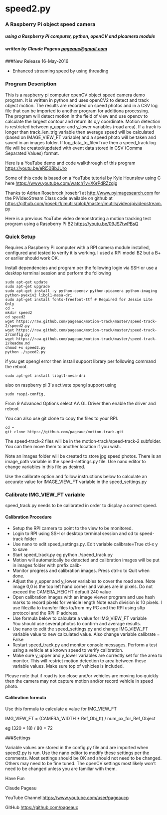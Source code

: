 #                          speed2.py

###               A Raspberry Pi object speed camera
##### using a Raspberry Pi computer, python, openCV and picamera module
#####          written by Claude Pageau pageauc@gmail.com

###New Release 16-May-2016
* Enhanced streaming speed by using threading

### Program Description
This is a raspberry pi computer openCV object speed camera demo program.
It is written in python and uses openCV2 to detect and track object motion.
The results are recorded on speed photos and in a CSV log file that can be
imported to another program for additiona processing.  
The program will detect motion in the field of view and use opencv to calculate
the largest contour and return its x,y coordinate. Motion detection is
restricted between y_upper and y_lower variables (road area).  If a track
is longer than track_len_trig variable then average speed will be 
calculated (based on IMAGE_VIEW_FT variable) and a speed photo will be
taken and saved in an images folder. If log_data_to_file=True then a
speed_track.log file will be created/updated with event data stored in
CSV (Comma Separated Values) format.
 
Here is a YouTube demo and code walkthrough of this program https://youtu.be/eRi50BbJUro
 
Some of this code is based on a YouTube tutorial by
Kyle Hounslow using C here https://www.youtube.com/watch?v=X6rPdRZzgjg

Thanks to Adrian Rosebrock jrosebr1 at http://www.pyimagesearch.com 
for the PiVideoStream Class code available on github at
https://github.com/jrosebr1/imutils/blob/master/imutils/video/pivideostream.py

Here is a previous YouTube video demonstrating a motion tracking test program
using a Raspberry Pi B2 https://youtu.be/09JS7twPBsQ

### Quick Setup

Requires a Raspberry Pi computer with a RPI camera module installed, configured
and tested to verify it is working. I used a RPI model B2 but a B+ or 
earlier should work OK.

Install dependencies and program per the following
login via SSH or use a desktop terminal session and perform the following

    sudo apt-get update
    sudo apt-get upgrade
    sudo apt-get install -y python-opencv python-picamera python-imaging python-pyexiv2 libgl1-mesa-dri
    sudo apt-get install fonts-freefont-ttf # Required for Jessie Lite Only
    cd ~
    mkdir speed2
    cd speed2
    wget https://raw.github.com/pageauc/motion-track/master/speed-track-2/speed2.py
    wget https://raw.github.com/pageauc/motion-track/master/speed-track-2/config.py
    wget https://raw.github.com/pageauc/motion-track/master/speed-track-2/Readme.md
    chmod +x speed2.py
    python ./speed2.py

if you get opengl error then install support library per following command the reboot.

    sudo apt-get install libgl1-mesa-dri  
    
also on raspberry pi 3's activate opengl support using 
 
    sudo raspi-config,

From 9 Advanced Options select AA GL Driver then enable the driver and reboot 
 
    
You can also use git clone to copy the files to your RPI.

    cd ~
    git clone https://github.com/pageauc/motion-track.git
 
The speed-track-2 files will be in the motion-track/speed-track-2 subfolder. You can
then move them to another location if you wish.
 
Note an images folder will be created to store jpg speed photos. There is an
image_path variable in the speed-settings.py file.  Use nano editor to
change variables in this file as desired.

Use the calibrate option and follow instructions below to calculate an accurate
value for IMAGE_VIEW_FT variable in the speed_settings.py
    
### Calibrate IMG_VIEW_FT variable
  
speed_track.py needs to be calibrated in order to display a correct speed.

#### Calibration Procedure

* Setup the RPI camera to point to the view to be monitored.
* Login to RPI using SSH or desktop terminal session and cd to speed-track folder
* Use nano to edit speed_settings.py. Edit variable calibrate=True  ctl-x y to save
* Start speed_track.py eg python ./speed_track.py
* Motion will automatically be detected and calibration images will be
  put in images folder with prefix calib-
* Monitor progress and calibration images. Press ctrl-c to Quit when done. 
* Adjust the y_upper and y_lower variables to cover the road area.  Note
  image 0,0 is the top left hand corner and values are in pixels.  Do not
  exceed the CAMERA_HEIGHT default 240 value  
* Open calibration images with an image viewer program and use hash marks to
  record pixels for vehicle length
  Note each division is 10 pixels.  I use filezilla to transfer files to/from
  my PC and the RPI using sftp protocol and the RPI IP address.
* Use formula below to calculate a value for IMG_VIEW_FT variable   
  You should use several photos to confirm and average results.
* Use nano to edit the speed_settings.py and change IMG_VIEW_FT variable value
  to new calculated value.  Also change variable calibrate = False
* Restart speed_track.py and monitor console messages.
  Perform a test using a vehicle at a known speed to verify calibration.
* Make sure y_upper and y_lower variables are correctly set for the area to
  monitor. This will restrict motion detection to area between these variable
  values.  Make sure top of vehicles is included.
  
Please note that if road is too close and/or vehicles are moving too quickly then
the camera may not capture motion and/or record vehicle in speed photo.
  
#### Calibration formula
Use this formula to calculate a value for IMG_VIEW_FT
 
IMG_VIEW_FT = (CAMERA_WIDTH * Ref_Obj_ft) / num_px_for_Ref_Object

eg (320 * 18) / 80 = 72
  
###Settings

Variable values are stored in the config.py file and are imported
when speed2.py is run.  Use the nano editor to modify these settings
per the comments.  Most settings should be OK and should not need to be
changed. Others may need to be fine tuned.  The openCV settings most
likely won't need to be changed unless you are familiar with them.

Have Fun

Claude Pageau

YouTube Channel https://www.youtube.com/user/pageaucp

GitHub https://github.com/pageauc
